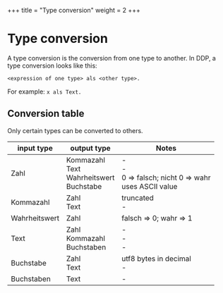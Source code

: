 +++
title = "Type conversion"
weight = 2
+++

# Type conversion
A type conversion is the conversion from one type to another. In DDP, a type conversion looks like this:

```ddp
<expression of one type> als <other type>.
```

For example: `x als Text.`

## Conversion table
Only certain types can be converted to others.

| input type  | output type                                     | Notes                                                         |
|-------------|-------------------------------------------------|---------------------------------------------------------------|
| Zahl        | Kommazahl <br> Text <br> Wahrheitswert <br> Buchstabe | -<br>-<br> 0 => falsch; nicht 0 => wahr <br> uses ASCII value |
| Kommazahl   | Zahl <br> Text                                  | truncated <br> -                                              |
| Wahrheitswert     | Zahl                                            | falsch => 0; wahr => 1                                        |
| Text        | Zahl <br> Kommazahl <br> Buchstaben             | -<br>-<br>-<br>                                               |
| Buchstabe   | Zahl <br> Text                                  | utf8 bytes in decimal <br> -                                  |
| Buchstaben  | Text                                            | -                                                             |
